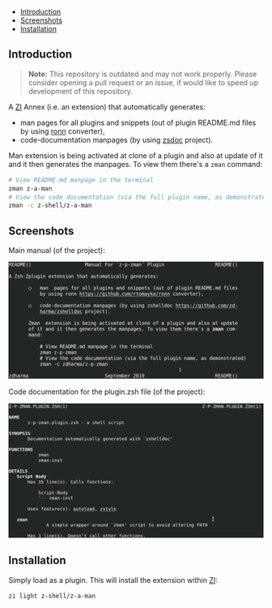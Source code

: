 - [Introduction](#introduction)
- [Screenshots](#screenshots)
- [Installation](#installation)

## Introduction

> **Note:** This repository is outdated and may not work properly. Please consider opening a pull request or an issue,
> if would like to speed up development of this repository.

A [ZI](https://github.com/z-shell/zi) Annex (i.e. an extension) that automatically generates:

- man pages for all plugins and snippets (out of plugin README.md files by
  using [ronn](https://github.com/rtomayko/ronn) converter),
- code-documentation manpages (by using
  [zsdoc](https://github.com/z-shell/zsdoc) project).

Man extension is being activated at clone of a plugin and also at update of it
and it then generates the manpages. To view them there's a `zman` command:

```zsh
# View README.md manpage in the terminal
zman z-a-man
# View the code documentation (via the full plugin name, as demonstrated)
zman -c z-shell/z-a-man
```

## Screenshots

Main manual (of the project):

![README](https://raw.githubusercontent.com/z-shell/z-a-man/main/docs/images/zman-readme.png)

Code documentation for the plugin.zsh file (of the project):

![Code documentation](https://raw.githubusercontent.com/z-shell/z-a-man/main/docs/images/zman-cd.png)

## Installation

Simply load as a plugin. This will install the extension within [ZI](https://github.com/z-shell/zi):

```zsh
zi light z-shell/z-a-man
```
